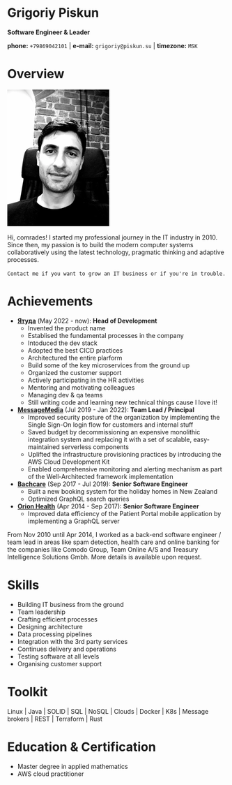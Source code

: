 # Grigoriy Piskun

**Software Engineer & Leader**

**phone:** `+79869042101` | **e-mail:** `grigoriy@piskun.su` | **timezone:** `MSK`

# Overview

![ava](ava.png)

Hi, comrades! I started my professional journey in the IT industry in 2010. Since then, my passion is to build the modern computer systems collaboratively using the latest technology, pragmatic thinking and adaptive processes.

`Contact me if you want to grow an IT business or if you're in trouble.`

# Achievements

- **[Ятуда](https://yatuda.com)** (May 2022 - now): **Head of Development**
  - Invented the product name
  - Establised the fundamental processes in the company
  - Intoduced the dev stack
  - Adopted the best CICD practices
  - Architectured the entire plarform
  - Build some of the key microservices from the ground up
  - Organized the customer support
  - Actively participating in the HR activities
  - Mentoring and motivating colleagues
  - Managing dev & qa teams
  - Still writing code and learning new technical things cause I love it!
- **[MessageMedia](https://messagemedia.com)** (Jul 2019 - Jan 2022): **Team Lead / Principal**
  - Improved security posture of the organization by implementing the Single Sign-On login flow for customers and internal stuff
  - Saved budget by decommissioning an expensive monolithic integration system and replacing it with a set of scalable, easy-maintained serverless components
  - Uplifted the infrastructure provisioning practices by introducing the AWS Cloud Development Kit
  - Enabled comprehensive monitoring and alerting mechanism as part of the Well-Architected framework implementation
- **[Bachcare](https://www.bachcare.co.nz/)** (Sep 2017 - Jul 2019): **Senior Software Engineer**
  - Built a new booking system for the holiday homes in New Zealand
  - Optimized GraphQL search queries
- **[Orion Health](https://orionhealth.com)** (Apr 2014 - Sep 2017): **Senior Software Engineer**
  - Improved data efficiency of the Patient Portal mobile application by implementing a GraphQL server

From Nov 2010 until Apr 2014, I worked as a back-end software engineer / team lead in areas like spam detection, health care and online banking for the companies like Comodo Group, Team Online A/S and Treasury Intelligence Solutions Gmbh. More details is available upon request.

# Skills

- Building IT business from the ground
- Team leadership
- Crafting efficient processes
- Designing architecture
- Data processing pipelines
- Integration with the 3rd party services
- Continues delivery and operations
- Testing software at all levels
- Organising customer support

# Toolkit

Linux | Java | SOLID | SQL | NoSQL | Clouds | Docker | K8s | Message brokers | REST | Terraform | Rust

# Education & Certification

- Master degree in applied mathematics
- AWS cloud practitioner